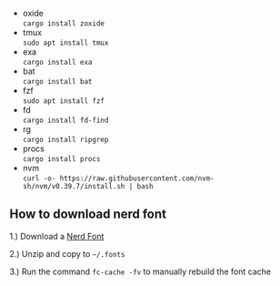 * oxide  
```cargo install zoxide```
* tmux  
```sudo apt install tmux```
* exa  
```cargo install exa```
* bat  
```cargo install bat```
* fzf  
```sudo apt install fzf```
* fd  
```cargo install fd-find```
* rg  
```cargo install ripgrep```
* procs  
```cargo install procs```
* nvm  
```curl -o- https://raw.githubusercontent.com/nvm-sh/nvm/v0.39.7/install.sh | bash```

## How to download nerd font

1.) Download a [Nerd Font](http://nerdfonts.com/)

2.) Unzip and copy to `~/.fonts`

3.) Run the command `fc-cache -fv` to manually rebuild the font cache
